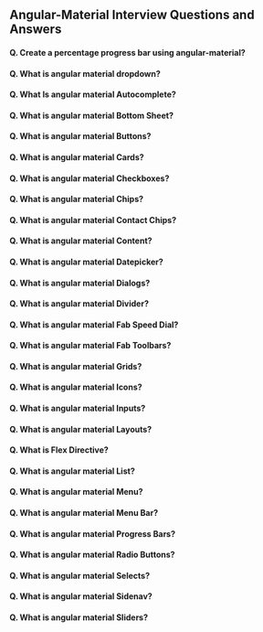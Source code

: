 ## Angular-Material Interview Questions and Answers

#### Q. Create a percentage progress bar using angular-material?
#### Q. What is angular material dropdown? 
#### Q. What Is angular material Autocomplete?
#### Q. What is angular material Bottom Sheet?
#### Q. What is angular material Buttons?
#### Q. What is angular material Cards?
#### Q. What is angular material Checkboxes?
#### Q. What is angular material Chips?
#### Q. What is angular material Contact Chips?
#### Q. What is angular material Content?
#### Q. What is angular material Datepicker?
#### Q. What is angular material Dialogs?
#### Q. What is angular material Divider?
#### Q. What is angular material Fab Speed Dial?
#### Q. What is angular material Fab Toolbars?
#### Q. What is angular material Grids?
#### Q. What is angular material Icons?
#### Q. What is angular material Inputs?
#### Q. What is angular material Layouts?
#### Q. What is Flex Directive?
#### Q. What is angular material List?
#### Q. What is angular material Menu?
#### Q. What is angular material Menu Bar?
#### Q. What is angular material Progress Bars?
#### Q. What is angular material Radio Buttons?
#### Q. What is angular material Selects?
#### Q. What is angular material Sidenav?
#### Q. What is angular material Sliders?